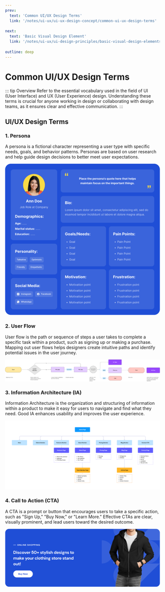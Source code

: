 ```yaml
---
prev:
  text: 'Common UI/UX Design Terms'
  link: '/notes/ui-ux/ui-ux-design-concept/common-ui-ux-design-terms'

next:
  text: 'Basic Visual Design Element'
  link: '/notes/ui-ux/ui-design-principles/basic-visual-design-elements'

outline: deep
---
```



# Common UI/UX Design Terms

::: tip Overview
Refer to the essential vocabulary used in the field of UI (User Interface) and UX (User Experience) design. Understanding these terms is crucial for anyone working in design or collaborating with design teams, as it ensures clear and effective communication.
:::

## UI/UX Design Terms

### 1. Persona

A persona is a fictional character representing a user type with specific needs, goals, and behavior patterns. Personas are based on user research and help guide design decisions to better meet user expectations.

![User Persone](../../../../public/assets/ui-ux/user-persona.png)

### 2. User Flow
User flow is the path or sequence of steps a user takes to complete a specific task within a product, such as signing up or making a purchase. Mapping out user flows helps designers create intuitive paths and identify potential issues in the user journey.

![User Flow](../../../../public/assets/ui-ux/user-flow.png)

### 3. Information Architecture (IA)
Information Architecture is the organization and structuring of information within a product to make it easy for users to navigate and find what they need. Good IA enhances usability and improves the user experience.

![Information Architecture](../../../../public/assets/ui-ux/information-architecture.png)

### 4. Call to Action (CTA)
A CTA is a prompt or button that encourages users to take a specific action, such as "Sign Up," "Buy Now," or "Learn More." Effective CTAs are clear, visually prominent, and lead users toward the desired outcome.

![CTA](../../../../public/assets/ui-ux/cta.png)
